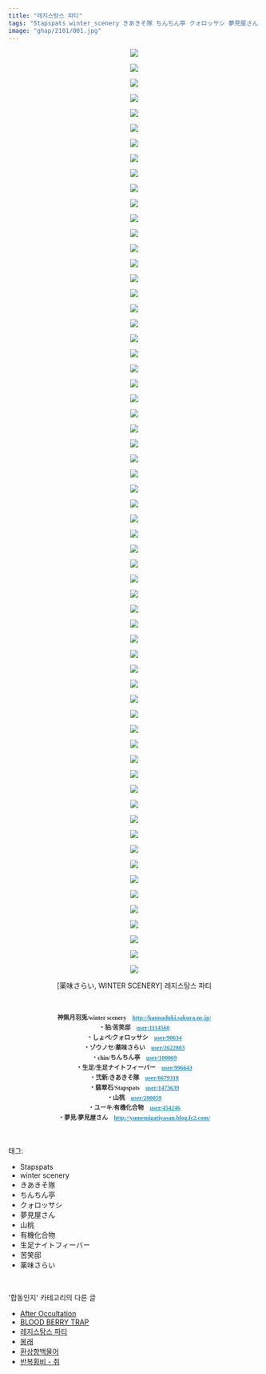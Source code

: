 ```yaml
---
title: "레지스탕스 파티"
tags: "Stapspats winter_scenery きあきそ隊 ちんちん亭 クォロッサシ 夢見屋さん 山桃 有機化合物 生足ナイトフィーバー 苦笑邸 薬味さらい WINTER_SCENERY 합동인지 장르_시리어스"
image: "ghap/2101/001.jpg"
---
```

<div class="article">
<p style="text-align: center; clear: none; float: none;"><img src="{{ site.nasurl }}/ghap/2101/001.jpg"/></p>
<p style="text-align: center; clear: none; float: none;"><img src="{{ site.nasurl }}/ghap/2101/002.jpg"/></p>
<p style="text-align: center; clear: none; float: none;"><img src="{{ site.nasurl }}/ghap/2101/003.jpg"/></p>
<p style="text-align: center; clear: none; float: none;"><img src="{{ site.nasurl }}/ghap/2101/004.jpg"/></p>
<p style="text-align: center; clear: none; float: none;"><img src="{{ site.nasurl }}/ghap/2101/005.jpg"/></p>
<p style="text-align: center; clear: none; float: none;"><img src="{{ site.nasurl }}/ghap/2101/006.jpg"/></p>
<p style="text-align: center; clear: none; float: none;"><img src="{{ site.nasurl }}/ghap/2101/007.jpg"/></p>
<p style="text-align: center; clear: none; float: none;"><img src="{{ site.nasurl }}/ghap/2101/008.jpg"/></p>
<p style="text-align: center; clear: none; float: none;"><img src="{{ site.nasurl }}/ghap/2101/009.jpg"/></p>
<p style="text-align: center; clear: none; float: none;"><img src="{{ site.nasurl }}/ghap/2101/010.jpg"/></p>
<p style="text-align: center; clear: none; float: none;"><img src="{{ site.nasurl }}/ghap/2101/011.jpg"/></p>
<p style="text-align: center; clear: none; float: none;"><img src="{{ site.nasurl }}/ghap/2101/012.jpg"/></p>
<p style="text-align: center; clear: none; float: none;"><img src="{{ site.nasurl }}/ghap/2101/013.jpg"/></p>
<p style="text-align: center; clear: none; float: none;"><img src="{{ site.nasurl }}/ghap/2101/014.jpg"/></p>
<p style="text-align: center; clear: none; float: none;"><img src="{{ site.nasurl }}/ghap/2101/015.jpg"/></p>
<p style="text-align: center; clear: none; float: none;"><img src="{{ site.nasurl }}/ghap/2101/016.jpg"/></p>
<p style="text-align: center; clear: none; float: none;"><img src="{{ site.nasurl }}/ghap/2101/017.jpg"/></p>
<p style="text-align: center; clear: none; float: none;"><img src="{{ site.nasurl }}/ghap/2101/018.jpg"/></p>
<p style="text-align: center; clear: none; float: none;"><img src="{{ site.nasurl }}/ghap/2101/019.jpg"/></p>
<p style="text-align: center; clear: none; float: none;"><img src="{{ site.nasurl }}/ghap/2101/020.jpg"/></p>
<p style="text-align: center; clear: none; float: none;"><img src="{{ site.nasurl }}/ghap/2101/021.jpg"/></p>
<p style="text-align: center; clear: none; float: none;"><img src="{{ site.nasurl }}/ghap/2101/022.jpg"/></p>
<p style="text-align: center; clear: none; float: none;"><img src="{{ site.nasurl }}/ghap/2101/023.jpg"/></p>
<p style="text-align: center; clear: none; float: none;"><img src="{{ site.nasurl }}/ghap/2101/024.jpg"/></p>
<p style="text-align: center; clear: none; float: none;"><img src="{{ site.nasurl }}/ghap/2101/025.jpg"/></p>
<p style="text-align: center; clear: none; float: none;"><img src="{{ site.nasurl }}/ghap/2101/026.jpg"/></p>
<p style="text-align: center; clear: none; float: none;"><img src="{{ site.nasurl }}/ghap/2101/027.jpg"/></p>
<p style="text-align: center; clear: none; float: none;"><img src="{{ site.nasurl }}/ghap/2101/028.jpg"/></p>
<p style="text-align: center; clear: none; float: none;"><img src="{{ site.nasurl }}/ghap/2101/029.jpg"/></p>
<p style="text-align: center; clear: none; float: none;"><img src="{{ site.nasurl }}/ghap/2101/030.jpg"/></p>
<p style="text-align: center; clear: none; float: none;"><img src="{{ site.nasurl }}/ghap/2101/031.jpg"/></p>
<p style="text-align: center; clear: none; float: none;"><img src="{{ site.nasurl }}/ghap/2101/032.jpg"/></p>
<p style="text-align: center; clear: none; float: none;"><img src="{{ site.nasurl }}/ghap/2101/033.jpg"/></p>
<p style="text-align: center; clear: none; float: none;"><img src="{{ site.nasurl }}/ghap/2101/034.jpg"/></p>
<p style="text-align: center; clear: none; float: none;"><img src="{{ site.nasurl }}/ghap/2101/035.jpg"/></p>
<p style="text-align: center; clear: none; float: none;"><img src="{{ site.nasurl }}/ghap/2101/036.jpg"/></p>
<p style="text-align: center; clear: none; float: none;"><img src="{{ site.nasurl }}/ghap/2101/037.jpg"/></p>
<p style="text-align: center; clear: none; float: none;"><img src="{{ site.nasurl }}/ghap/2101/038.jpg"/></p>
<p style="text-align: center; clear: none; float: none;"><img src="{{ site.nasurl }}/ghap/2101/039.jpg"/></p>
<p style="text-align: center; clear: none; float: none;"><img src="{{ site.nasurl }}/ghap/2101/040.jpg"/></p>
<p style="text-align: center; clear: none; float: none;"><img src="{{ site.nasurl }}/ghap/2101/041.jpg"/></p>
<p style="text-align: center; clear: none; float: none;"><img src="{{ site.nasurl }}/ghap/2101/042.jpg"/></p>
<p style="text-align: center; clear: none; float: none;"><img src="{{ site.nasurl }}/ghap/2101/043.jpg"/></p>
<p style="text-align: center; clear: none; float: none;"><img src="{{ site.nasurl }}/ghap/2101/044.jpg"/></p>
<p style="text-align: center; clear: none; float: none;"><img src="{{ site.nasurl }}/ghap/2101/045.jpg"/></p>
<p style="text-align: center; clear: none; float: none;"><img src="{{ site.nasurl }}/ghap/2101/046.jpg"/></p>
<p style="text-align: center; clear: none; float: none;"><img src="{{ site.nasurl }}/ghap/2101/047.jpg"/></p>
<p style="text-align: center; clear: none; float: none;"><img src="{{ site.nasurl }}/ghap/2101/048.jpg"/></p>
<p style="text-align: center; clear: none; float: none;"><img src="{{ site.nasurl }}/ghap/2101/049.jpg"/></p>
<p style="text-align: center; clear: none; float: none;"><img src="{{ site.nasurl }}/ghap/2101/050.jpg"/></p>
<p style="text-align: center; clear: none; float: none;"><img src="{{ site.nasurl }}/ghap/2101/051.jpg"/></p>
<p style="text-align: center; clear: none; float: none;"><img src="{{ site.nasurl }}/ghap/2101/052.jpg"/></p>
<p style="text-align: center; clear: none; float: none;"><img src="{{ site.nasurl }}/ghap/2101/053.jpg"/></p>
<p style="text-align: center; clear: none; float: none;"><img src="{{ site.nasurl }}/ghap/2101/054.jpg"/></p>
<p style="text-align: center; clear: none; float: none;"><img src="{{ site.nasurl }}/ghap/2101/055.jpg"/></p>
<p style="text-align: center; clear: none; float: none;"><img src="{{ site.nasurl }}/ghap/2101/056.jpg"/></p>
<p style="text-align: center; clear: none; float: none;"><img src="{{ site.nasurl }}/ghap/2101/057.jpg"/></p>
<p style="text-align: center; clear: none; float: none;"><img src="{{ site.nasurl }}/ghap/2101/058.jpg"/></p>
<p style="text-align: center; clear: none; float: none;"><img src="{{ site.nasurl }}/ghap/2101/059.jpg"/></p>
<p style="text-align: center; clear: none; float: none;"><img src="{{ site.nasurl }}/ghap/2101/060.jpg"/></p>
<p style="text-align: center; clear: none; float: none;"><img src="{{ site.nasurl }}/ghap/2101/061.jpg"/></p>
<p style="text-align: center; clear: none; float: none;"><img src="{{ site.nasurl }}/ghap/2101/062.jpg"/></p>
<p style="text-align: center; clear: none; float: none;">[薬味さらい, WINTER SCENERY] 레지스탕스 파티</p>
<p style="text-align: center; clear: none; float: none;"><br/></p>
<p style="text-align: center; clear: none; float: none;"><b><span style="color: rgb(51, 51, 51); font-family: Gulim, 굴림; font-size: 12px; line-height: 20px; text-align: start;">神無月羽兎/winter scenery　</span><a href="http://www.pixiv.net/jump.php?http%3A%2F%2Fkannaduki.sakura.ne.jp%2F" style='margin: 0px; padding: 0px; border: 0px; font-variant-numeric: inherit; font-stretch: inherit; line-height: 20px; font-family: "Helvetica Neue", arial, "Hiragino Kaku Gothic ProN", Meiryo, sans-serif; font-size: 12px; vertical-align: baseline; color: rgb(37, 143, 184); text-align: start;' target="_blank"><span style="font-family: Gulim, 굴림;">http://kannaduki.sakura.ne.jp/</span></a><br style='color: rgb(51, 51, 51); font-family: "Helvetica Neue", arial, "Hiragino Kaku Gothic ProN", Meiryo, sans-serif; font-size: 12px; line-height: 20px; text-align: start;'/><span style="color: rgb(51, 51, 51); font-family: Gulim, 굴림; font-size: 12px; line-height: 20px; text-align: start;">・狛/苦笑邸</span><span style="color: rgb(51, 51, 51); font-family: Gulim, 굴림; font-size: 12px; line-height: 20px; text-align: start;">　</span><span style='margin: 0px; padding: 0px; border: 0px; font-variant-numeric: inherit; font-stretch: inherit; line-height: 20px; font-family: "Helvetica Neue", arial, "Hiragino Kaku Gothic ProN", Meiryo, sans-serif; font-size: 12px; vertical-align: baseline; color: rgb(51, 51, 51); text-align: start;'><a href="http://www.pixiv.net/member.php?id=1114560" style="margin: 0px; padding: 0px; border: 0px; font-style: inherit; font-variant: inherit; font-stretch: inherit; line-height: inherit; font-family: inherit; vertical-align: baseline; color: rgb(37, 143, 184);"><span style="font-family: Gulim, 굴림;">user/1114560</span></a></span><br style='color: rgb(51, 51, 51); font-family: "Helvetica Neue", arial, "Hiragino Kaku Gothic ProN", Meiryo, sans-serif; font-size: 12px; line-height: 20px; text-align: start;'/><span style="color: rgb(51, 51, 51); font-family: Gulim, 굴림; font-size: 12px; line-height: 20px; text-align: start;">・しょぺ/クォロッサシ</span><span style="color: rgb(51, 51, 51); font-family: Gulim, 굴림; font-size: 12px; line-height: 20px; text-align: start;">　</span><span style='margin: 0px; padding: 0px; border: 0px; font-variant-numeric: inherit; font-stretch: inherit; line-height: 20px; font-family: "Helvetica Neue", arial, "Hiragino Kaku Gothic ProN", Meiryo, sans-serif; font-size: 12px; vertical-align: baseline; color: rgb(51, 51, 51); text-align: start;'><a href="http://www.pixiv.net/member.php?id=90634" style="margin: 0px; padding: 0px; border: 0px; font-style: inherit; font-variant: inherit; font-stretch: inherit; line-height: inherit; font-family: inherit; vertical-align: baseline; color: rgb(37, 143, 184);"><span style="font-family: Gulim, 굴림;">user/90634</span></a></span><br style='color: rgb(51, 51, 51); font-family: "Helvetica Neue", arial, "Hiragino Kaku Gothic ProN", Meiryo, sans-serif; font-size: 12px; line-height: 20px; text-align: start;'/><span style="color: rgb(51, 51, 51); font-family: Gulim, 굴림; font-size: 12px; line-height: 20px; text-align: start;">・ゾウノセ/薬味さらい　</span><span style='margin: 0px; padding: 0px; border: 0px; font-variant-numeric: inherit; font-stretch: inherit; line-height: 20px; font-family: "Helvetica Neue", arial, "Hiragino Kaku Gothic ProN", Meiryo, sans-serif; font-size: 12px; vertical-align: baseline; color: rgb(51, 51, 51); text-align: start;'><a href="http://www.pixiv.net/member.php?id=2622803" style="margin: 0px; padding: 0px; border: 0px; font-style: inherit; font-variant: inherit; font-stretch: inherit; line-height: inherit; font-family: inherit; vertical-align: baseline; color: rgb(37, 143, 184);"><span style="font-family: Gulim, 굴림;">user/2622803</span></a></span><br style='color: rgb(51, 51, 51); font-family: "Helvetica Neue", arial, "Hiragino Kaku Gothic ProN", Meiryo, sans-serif; font-size: 12px; line-height: 20px; text-align: start;'/><span style="color: rgb(51, 51, 51); font-family: Gulim, 굴림; font-size: 12px; line-height: 20px; text-align: start;">・chin/ちんちん亭　</span><span style='margin: 0px; padding: 0px; border: 0px; font-variant-numeric: inherit; font-stretch: inherit; line-height: 20px; font-family: "Helvetica Neue", arial, "Hiragino Kaku Gothic ProN", Meiryo, sans-serif; font-size: 12px; vertical-align: baseline; color: rgb(51, 51, 51); text-align: start;'><a href="http://www.pixiv.net/member.php?id=100069" style="margin: 0px; padding: 0px; border: 0px; font-style: inherit; font-variant: inherit; font-stretch: inherit; line-height: inherit; font-family: inherit; vertical-align: baseline; color: rgb(37, 143, 184);"><span style="font-family: Gulim, 굴림;">user/100069</span></a></span><br style='color: rgb(51, 51, 51); font-family: "Helvetica Neue", arial, "Hiragino Kaku Gothic ProN", Meiryo, sans-serif; font-size: 12px; line-height: 20px; text-align: start;'/><span style="color: rgb(51, 51, 51); font-family: Gulim, 굴림; font-size: 12px; line-height: 20px; text-align: start;">・生足/生足ナイトフィーバー　</span><span style='margin: 0px; padding: 0px; border: 0px; font-variant-numeric: inherit; font-stretch: inherit; line-height: 20px; font-family: "Helvetica Neue", arial, "Hiragino Kaku Gothic ProN", Meiryo, sans-serif; font-size: 12px; vertical-align: baseline; color: rgb(51, 51, 51); text-align: start;'><a href="http://www.pixiv.net/member.php?id=996643" style="margin: 0px; padding: 0px; border: 0px; font-style: inherit; font-variant: inherit; font-stretch: inherit; line-height: inherit; font-family: inherit; vertical-align: baseline; color: rgb(37, 143, 184);"><span style="font-family: Gulim, 굴림;">user/996643</span></a></span><br style='color: rgb(51, 51, 51); font-family: "Helvetica Neue", arial, "Hiragino Kaku Gothic ProN", Meiryo, sans-serif; font-size: 12px; line-height: 20px; text-align: start;'/><span style="color: rgb(51, 51, 51); font-family: Gulim, 굴림; font-size: 12px; line-height: 20px; text-align: start;">・弐新/きあきそ隊　</span><span style='margin: 0px; padding: 0px; border: 0px; font-variant-numeric: inherit; font-stretch: inherit; line-height: 20px; font-family: "Helvetica Neue", arial, "Hiragino Kaku Gothic ProN", Meiryo, sans-serif; font-size: 12px; vertical-align: baseline; color: rgb(51, 51, 51); text-align: start;'><a href="http://www.pixiv.net/member.php?id=6679318" style="margin: 0px; padding: 0px; border: 0px; font-style: inherit; font-variant: inherit; font-stretch: inherit; line-height: inherit; font-family: inherit; vertical-align: baseline; color: rgb(37, 143, 184);"><span style="font-family: Gulim, 굴림;">user/6679318</span></a></span><br style='color: rgb(51, 51, 51); font-family: "Helvetica Neue", arial, "Hiragino Kaku Gothic ProN", Meiryo, sans-serif; font-size: 12px; line-height: 20px; text-align: start;'/><span style="color: rgb(51, 51, 51); font-family: Gulim, 굴림; font-size: 12px; line-height: 20px; text-align: start;">・翡翠石/Stapspats　</span><span style='margin: 0px; padding: 0px; border: 0px; font-variant-numeric: inherit; font-stretch: inherit; line-height: 20px; font-family: "Helvetica Neue", arial, "Hiragino Kaku Gothic ProN", Meiryo, sans-serif; font-size: 12px; vertical-align: baseline; color: rgb(51, 51, 51); text-align: start;'><a href="http://www.pixiv.net/member.php?id=1473639" style="margin: 0px; padding: 0px; border: 0px; font-style: inherit; font-variant: inherit; font-stretch: inherit; line-height: inherit; font-family: inherit; vertical-align: baseline; color: rgb(37, 143, 184);"><span style="font-family: Gulim, 굴림;">user/1473639</span></a></span><br style='color: rgb(51, 51, 51); font-family: "Helvetica Neue", arial, "Hiragino Kaku Gothic ProN", Meiryo, sans-serif; font-size: 12px; line-height: 20px; text-align: start;'/><span style="color: rgb(51, 51, 51); font-family: Gulim, 굴림; font-size: 12px; line-height: 20px; text-align: start;">・山桃　</span><span style='margin: 0px; padding: 0px; border: 0px; font-variant-numeric: inherit; font-stretch: inherit; line-height: 20px; font-family: "Helvetica Neue", arial, "Hiragino Kaku Gothic ProN", Meiryo, sans-serif; font-size: 12px; vertical-align: baseline; color: rgb(51, 51, 51); text-align: start;'><a href="http://www.pixiv.net/member.php?id=200059" style="margin: 0px; padding: 0px; border: 0px; font-style: inherit; font-variant: inherit; font-stretch: inherit; line-height: inherit; font-family: inherit; vertical-align: baseline; color: rgb(37, 143, 184);"><span style="font-family: Gulim, 굴림;">user/200059</span></a></span><br style='color: rgb(51, 51, 51); font-family: "Helvetica Neue", arial, "Hiragino Kaku Gothic ProN", Meiryo, sans-serif; font-size: 12px; line-height: 20px; text-align: start;'/><span style="color: rgb(51, 51, 51); font-family: Gulim, 굴림; font-size: 12px; line-height: 20px; text-align: start;">・ユーキ/有機化合物　</span><span style='margin: 0px; padding: 0px; border: 0px; font-variant-numeric: inherit; font-stretch: inherit; line-height: 20px; font-family: "Helvetica Neue", arial, "Hiragino Kaku Gothic ProN", Meiryo, sans-serif; font-size: 12px; vertical-align: baseline; color: rgb(51, 51, 51); text-align: start;'><a href="http://www.pixiv.net/member.php?id=454246" style="margin: 0px; padding: 0px; border: 0px; font-style: inherit; font-variant: inherit; font-stretch: inherit; line-height: inherit; font-family: inherit; vertical-align: baseline; color: rgb(37, 143, 184);"><span style="font-family: Gulim, 굴림;">user/454246</span></a></span><br style='color: rgb(51, 51, 51); font-family: "Helvetica Neue", arial, "Hiragino Kaku Gothic ProN", Meiryo, sans-serif; font-size: 12px; line-height: 20px; text-align: start;'/><span style="color: rgb(51, 51, 51); font-family: Gulim, 굴림; font-size: 12px; line-height: 20px; text-align: start;">・夢見/夢見屋さん　</span><a href="http://www.pixiv.net/jump.php?http%3A%2F%2Fyumemigatiyasan.blog.fc2.com%2F" style='margin: 0px; padding: 0px; border: 0px; font-variant-numeric: inherit; font-stretch: inherit; line-height: 20px; font-family: "Helvetica Neue", arial, "Hiragino Kaku Gothic ProN", Meiryo, sans-serif; font-size: 12px; vertical-align: baseline; color: rgb(37, 143, 184); text-align: start;' target="_blank"><span style="font-family: Gulim, 굴림;">http://yumemigatiyasan.blog.fc2.com/</span></a></b></p>
</div><br/>
<div class="tagTrail">
<p>태그: </p>
<ul>
<li>Stapspats</li>
<li>winter scenery</li>
<li>きあきそ隊</li>
<li>ちんちん亭</li>
<li>クォロッサシ</li>
<li>夢見屋さん</li>
<li>山桃</li>
<li>有機化合物</li>
<li>生足ナイトフィーバー</li>
<li>苦笑邸</li>
<li>薬味さらい</li>
</ul>
</div><br/>
<div class="another">
<p>'합동인지' 카테고리의 다른 글</p>
<ul>
<li><a href="/2016-09-12-ghap_2143">After Occultation</a></li>
<li><a href="/2016-09-11-ghap_2124">BLOOD BERRY TRAP</a></li>
<li><a href="/2016-09-11-ghap_2101">레지스탕스 파티</a></li>
<li><a href="/2016-09-09-ghap_2075">봉래</a></li>
<li><a href="/2016-09-08-ghap_2061">환상향백물어</a></li>
<li><a href="/2016-09-07-ghap_2044">반복횡비 - 취</a></li>
</ul>
</div><br/>
<div class="cb_module cb_fluid">
<div class="cb_wrt cb_profile">
</div><!-- commentList close -->
</div><br/>
